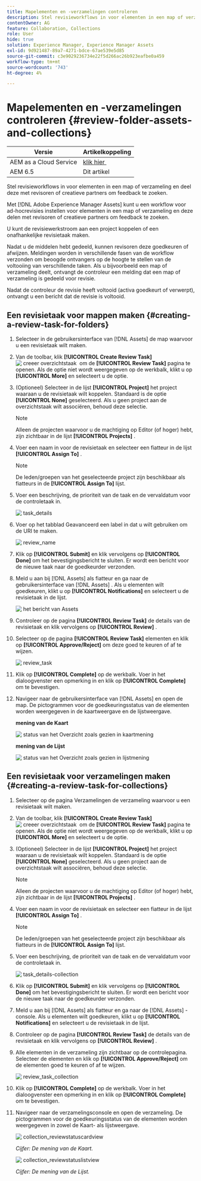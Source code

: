 ```yaml
---
title: Mapelementen en -verzamelingen controleren
description: Stel revisieworkflows in voor elementen in een map of verzameling en deel deze met revisoren of creatieve partners om feedback te zoeken.
contentOwner: AG
feature: Collaboration, Collections
role: User
hide: true
solution: Experience Manager, Experience Manager Assets
exl-id: 9d921487-89a7-4271-bdce-67ae539e5d85
source-git-commit: c3e9029236734e22f5d266ac26b923eafbe0a459
workflow-type: tm+mt
source-wordcount: '743'
ht-degree: 4%

---
```


# Mapelementen en -verzamelingen controleren {#review-folder-assets-and-collections}

| Versie | Artikelkoppeling |
| -------- | ---------------------------- |
| AEM as a Cloud Service | [&#x200B; klik hier &#x200B;](https://experienceleague.adobe.com/docs/experience-manager-cloud-service/content/assets/manage/bulk-approval.html?lang=nl-NL) |
| AEM 6.5 | Dit artikel |

Stel revisieworkflows in voor elementen in een map of verzameling en deel deze met revisoren of creatieve partners om feedback te zoeken.

Met [!DNL Adobe Experience Manager Assets] kunt u een workflow voor ad-hocrevisies instellen voor elementen in een map of verzameling en deze delen met revisoren of creatieve partners om feedback te zoeken.

U kunt de revisiewerkstroom aan een project koppelen of een onafhankelijke revisietaak maken.

Nadat u de middelen hebt gedeeld, kunnen revisoren deze goedkeuren of afwijzen. Meldingen worden in verschillende fasen van de workflow verzonden om beoogde ontvangers op de hoogte te stellen van de voltooiing van verschillende taken. Als u bijvoorbeeld een map of verzameling deelt, ontvangt de controleur een melding dat een map of verzameling is gedeeld voor revisie.

Nadat de controleur de revisie heeft voltooid (activa goedkeurt of verwerpt), ontvangt u een bericht dat de revisie is voltooid.

## Een revisietaak voor mappen maken {#creating-a-review-task-for-folders}

1. Selecteer in de gebruikersinterface van [!DNL Assets] de map waarvoor u een revisietaak wilt maken.
1. Van de toolbar, klik **[!UICONTROL Create Review Task]** ![&#x200B; creeer overzichtstaak &#x200B;](assets/do-not-localize/create-review-task.png) om de **[!UICONTROL Review Task]** pagina te openen. Als de optie niet wordt weergegeven op de werkbalk, klikt u op **[!UICONTROL More]** en selecteert u de optie.

1. (Optioneel) Selecteer in de lijst **[!UICONTROL Project]** het project waaraan u de revisietaak wilt koppelen. Standaard is de optie **[!UICONTROL None]** geselecteerd. Als u geen project aan de overzichtstaak wilt associëren, behoud deze selectie.

   >[!NOTE]
   >
   >Alleen de projecten waarvoor u de machtiging op Editor (of hoger) hebt, zijn zichtbaar in de lijst **[!UICONTROL Projects]** .

1. Voer een naam in voor de revisietaak en selecteer een fiatteur in de lijst **[!UICONTROL Assign To]** .

   >[!NOTE]
   >
   >De leden/groepen van het geselecteerde project zijn beschikbaar als fiatteurs in de **[!UICONTROL Assign To]** lijst.

1. Voer een beschrijving, de prioriteit van de taak en de vervaldatum voor de controletaak in.

   ![&#x200B; task_details &#x200B;](assets/task_details.png)

1. Voer op het tabblad Geavanceerd een label in dat u wilt gebruiken om de URI te maken.

   ![&#x200B; review_name &#x200B;](assets/review_name.png)

1. Klik op **[!UICONTROL Submit]** en klik vervolgens op **[!UICONTROL Done]** om het bevestigingsbericht te sluiten. Er wordt een bericht voor de nieuwe taak naar de goedkeurder verzonden.
1. Meld u aan bij [!DNL Assets] als fiatteur en ga naar de gebruikersinterface van [!DNL Assets] . Als u elementen wilt goedkeuren, klikt u op **[!UICONTROL Notifications]** en selecteert u de revisietaak in de lijst.

   ![&#x200B; het bericht van Assets &#x200B;](assets/aemAssetsNotification.png)

1. Controleer op de pagina **[!UICONTROL Review Task]** de details van de revisietaak en klik vervolgens op **[!UICONTROL Review]** .
1. Selecteer op de pagina **[!UICONTROL Review Task]** elementen en klik op **[!UICONTROL Approve/Reject]** om deze goed te keuren of af te wijzen.

   ![&#x200B; review_task &#x200B;](assets/review_task.png)

1. Klik op **[!UICONTROL Complete]** op de werkbalk. Voer in het dialoogvenster een opmerking in en klik op **[!UICONTROL Complete]** om te bevestigen.
1. Navigeer naar de gebruikersinterface van [!DNL Assets] en open de map. De pictogrammen voor de goedkeuringsstatus van de elementen worden weergegeven in de kaartweergave en de lijstweergave.

   **mening van de Kaart**

   ![&#x200B; status van het Overzicht zoals gezien in kaartmening &#x200B;](assets/chlimage_1-404.png)

   **mening van de Lijst**

   ![&#x200B; status van het Overzicht zoals gezien in lijstmening &#x200B;](assets/review_status_listview.png)

## Een revisietaak voor verzamelingen maken {#creating-a-review-task-for-collections}

1. Selecteer op de pagina Verzamelingen de verzameling waarvoor u een revisietaak wilt maken.
1. Van de toolbar, klik **[!UICONTROL Create Review Task]** ![&#x200B; creeer overzichtstaak &#x200B;](assets/do-not-localize/create-review-task.png) om de **[!UICONTROL Review Task]** pagina te openen. Als de optie niet wordt weergegeven op de werkbalk, klikt u op **[!UICONTROL More]** en selecteert u de optie.

1. (Optioneel) Selecteer in de lijst **[!UICONTROL Project]** het project waaraan u de revisietaak wilt koppelen. Standaard is de optie **[!UICONTROL None]** geselecteerd. Als u geen project aan de overzichtstaak wilt associëren, behoud deze selectie.

   >[!NOTE]
   >
   >Alleen de projecten waarvoor u de machtiging op Editor (of hoger) hebt, zijn zichtbaar in de lijst **[!UICONTROL Projects]** .

1. Voer een naam in voor de revisietaak en selecteer een fiatteur in de lijst **[!UICONTROL Assign To]** .

   >[!NOTE]
   >
   >De leden/groepen van het geselecteerde project zijn beschikbaar als fiatteurs in de **[!UICONTROL Assign To]** lijst.

1. Voer een beschrijving, de prioriteit van de taak en de vervaldatum voor de controletaak in.

   ![&#x200B; task_details-collection &#x200B;](assets/task_details-collection.png)

1. Klik op **[!UICONTROL Submit]** en klik vervolgens op **[!UICONTROL Done]** om het bevestigingsbericht te sluiten. Er wordt een bericht voor de nieuwe taak naar de goedkeurder verzonden.
1. Meld u aan bij [!DNL Assets] als fiatteur en ga naar de [!DNL Assets] -console. Als u elementen wilt goedkeuren, klikt u op **[!UICONTROL Notifications]** en selecteert u de revisietaak in de lijst.
1. Controleer op de pagina **[!UICONTROL Review Task]** de details van de revisietaak en klik vervolgens op **[!UICONTROL Review]** .
1. Alle elementen in de verzameling zijn zichtbaar op de controlepagina. Selecteer de elementen en klik op **[!UICONTROL Approve/Reject]** om de elementen goed te keuren of af te wijzen.

   ![&#x200B; review_task_collection &#x200B;](assets/review_task_collection.png)

1. Klik op **[!UICONTROL Complete]** op de werkbalk. Voer in het dialoogvenster een opmerking in en klik op **[!UICONTROL Complete]** om te bevestigen.
1. Navigeer naar de verzamelingsconsole en open de verzameling. De pictogrammen voor de goedkeuringsstatus van de elementen worden weergegeven in zowel de Kaart- als lijstweergave.

   ![&#x200B; collection_reviewstatuscardview &#x200B;](assets/collection_reviewstatuscardview.png)

   *Cijfer: De mening van de Kaart.*

   ![&#x200B; collection_reviewstatuslistview &#x200B;](assets/collection_reviewstatuslistview.png)

   *Cijfer: De mening van de Lijst.*
